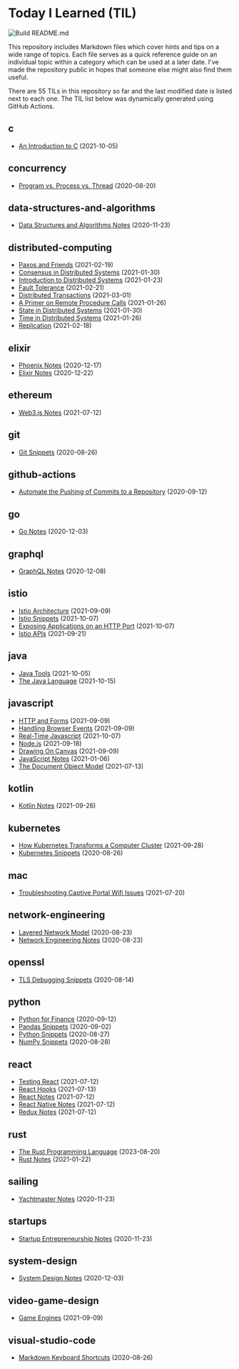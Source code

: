 # Today I Learned (TIL)

![Build README.md](https://github.com/fosdickio/til/workflows/Build%20README.md/badge.svg)

This repository includes Markdown files which cover hints and tips on a wide range of topics. Each file serves as a quick reference guide on an individual topic within a category which can be used at a later date. I've made the repository public in hopes that someone else might also find them useful.

There are <!-- Count starts -->55<!-- Count ends --> TILs in this repository so far and the last modified date is listed next to each one. The TIL list below was dynamically generated using GitHub Actions.

<!-- TILs start -->
## c

- [An Introduction to C](https://github.com/fosdickio/til/blob/main/c/01-getting-started-with-c.md) (2021-10-05)

## concurrency

- [Program vs. Process vs. Thread](https://github.com/fosdickio/til/blob/main/concurrency/program-vs-process-vs-thread.md) (2020-08-20)

## data-structures-and-algorithms

- [Data Structures and Algorithms Notes](https://github.com/fosdickio/til/blob/main/data-structures-and-algorithms/data-structures-and-algorithms-notes.md) (2020-11-23)

## distributed-computing

- [Paxos and Friends](https://github.com/fosdickio/til/blob/main/distributed-computing/06-paxos-and-friends.md) (2021-02-19)
- [Consensus in Distributed Systems](https://github.com/fosdickio/til/blob/main/distributed-computing/05-consensus-in-distributed-systems.md) (2021-01-30)
- [Introduction to Distributed Systems](https://github.com/fosdickio/til/blob/main/distributed-computing/01-introduction-to-distributed-systems.md) (2021-01-23)
- [Fault Tolerance](https://github.com/fosdickio/til/blob/main/distributed-computing/08-fault-tolerance.md) (2021-02-21)
- [Distributed Transactions](https://github.com/fosdickio/til/blob/main/distributed-computing/09-distributed-transactions.md) (2021-03-01)
- [A Primer on Remote Procedure Calls](https://github.com/fosdickio/til/blob/main/distributed-computing/02-a-primer-on-remote-procedure-calls.md) (2021-01-26)
- [State in Distributed Systems](https://github.com/fosdickio/til/blob/main/distributed-computing/04-state-in-distributed-systems.md) (2021-01-30)
- [Time in Distributed Systems](https://github.com/fosdickio/til/blob/main/distributed-computing/03-time-in-distributed-systems.md) (2021-01-26)
- [Replication](https://github.com/fosdickio/til/blob/main/distributed-computing/07-replication.md) (2021-02-18)

## elixir

- [Phoenix Notes](https://github.com/fosdickio/til/blob/main/elixir/phoenix-notes.md) (2020-12-17)
- [Elixir Notes](https://github.com/fosdickio/til/blob/main/elixir/elixir-notes.md) (2020-12-22)

## ethereum

- [Web3.js Notes](https://github.com/fosdickio/til/blob/main/ethereum/web3.js-notes.md) (2021-07-12)

## git

- [Git Snippets](https://github.com/fosdickio/til/blob/main/git/git-snippets.md) (2020-08-26)

## github-actions

- [Automate the Pushing of Commits to a Repository](https://github.com/fosdickio/til/blob/main/github-actions/automate-commit-pushes.md) (2020-09-12)

## go

- [Go Notes](https://github.com/fosdickio/til/blob/main/go/go-notes.md) (2020-12-03)

## graphql

- [GraphQL Notes](https://github.com/fosdickio/til/blob/main/graphql/graphql-notes.md) (2020-12-08)

## istio

- [Istio Architecture](https://github.com/fosdickio/til/blob/main/istio/istio-architecture.md) (2021-09-09)
- [Istio Snippets](https://github.com/fosdickio/til/blob/main/istio/istio-snippets.md) (2021-10-07)
- [Exposing Applications on an HTTP Port](https://github.com/fosdickio/til/blob/main/istio/expose-applications-via-http.md) (2021-10-07)
- [Istio APIs](https://github.com/fosdickio/til/blob/main/istio/istio-apis.md) (2021-09-21)

## java

- [Java Tools](https://github.com/fosdickio/til/blob/main/java/03-java-tools.md) (2021-10-05)
- [The Java Language](https://github.com/fosdickio/til/blob/main/java/04-the-java-language.md) (2021-10-15)

## javascript

- [HTTP and Forms](https://github.com/fosdickio/til/blob/main/javascript/18-http-and-forms.md) (2021-09-09)
- [Handling Browser Events](https://github.com/fosdickio/til/blob/main/javascript/15-handling-events.md) (2021-09-09)
- [Real-Time Javascript](https://github.com/fosdickio/til/blob/main/javascript/real-time-javascript.md) (2021-10-07)
- [Node.js](https://github.com/fosdickio/til/blob/main/javascript/20-nodesjs.md) (2021-09-18)
- [Drawing On Canvas](https://github.com/fosdickio/til/blob/main/javascript/17-drawing-on-canvas.md) (2021-09-09)
- [JavaScript Notes](https://github.com/fosdickio/til/blob/main/javascript/javascript-notes.md) (2021-01-06)
- [The Document Object Model](https://github.com/fosdickio/til/blob/main/javascript/14-the-document-object-model.md) (2021-07-13)

## kotlin

- [Kotlin Notes](https://github.com/fosdickio/til/blob/main/kotlin/kotlin-notes.md) (2021-09-26)

## kubernetes

- [How Kubernetes Transforms a Computer Cluster](https://github.com/fosdickio/til/blob/main/kubernetes/how-kubernetes-transforms-a-computer-cluster.md) (2021-09-28)
- [Kubernetes Snippets](https://github.com/fosdickio/til/blob/main/kubernetes/kubernetes-snippets.md) (2020-08-26)

## mac

- [Troubleshooting Captive Portal Wifi Issues](https://github.com/fosdickio/til/blob/main/mac/troubleshooting-captive-portal-wifi-issues.md) (2021-07-20)

## network-engineering

- [Layered Network Model](https://github.com/fosdickio/til/blob/main/network-engineering/layered-network-model.md) (2020-08-23)
- [Network Engineering Notes](https://github.com/fosdickio/til/blob/main/network-engineering/network-engineering-notes.md) (2020-08-23)

## openssl

- [TLS Debugging Snippets](https://github.com/fosdickio/til/blob/main/openssl/tls-debugging-snippets.md) (2020-08-14)

## python

- [Python for Finance](https://github.com/fosdickio/til/blob/main/python/python-for-finance.md) (2020-09-12)
- [Pandas Snippets](https://github.com/fosdickio/til/blob/main/python/pandas-snippets.md) (2020-09-02)
- [Python Snippets](https://github.com/fosdickio/til/blob/main/python/python-snippets.md) (2020-08-27)
- [NumPy Snippets](https://github.com/fosdickio/til/blob/main/python/numpy-snippets.md) (2020-08-28)

## react

- [Testing React](https://github.com/fosdickio/til/blob/main/react/testing-react.md) (2021-07-12)
- [React Hooks](https://github.com/fosdickio/til/blob/main/react/react-hooks.md) (2021-07-13)
- [React Notes](https://github.com/fosdickio/til/blob/main/react/react-notes.md) (2021-07-12)
- [React Native Notes](https://github.com/fosdickio/til/blob/main/react/react-native-notes.md) (2021-07-12)
- [Redux Notes](https://github.com/fosdickio/til/blob/main/react/redux-notes.md) (2021-07-12)

## rust

- [The Rust Programming Language](https://github.com/fosdickio/til/blob/main/rust/the-rust-programming-language.md) (2023-08-20)
- [Rust Notes](https://github.com/fosdickio/til/blob/main/rust/rust-notes.md) (2021-01-22)

## sailing

- [Yachtmaster Notes](https://github.com/fosdickio/til/blob/main/sailing/yachtmaster-notes.md) (2020-11-23)

## startups

- [Startup Entrepreneurship Notes](https://github.com/fosdickio/til/blob/main/startups/startup-entrepreneurship-notes.md) (2020-11-23)

## system-design

- [System Design Notes](https://github.com/fosdickio/til/blob/main/system-design/system-design-notes.md) (2020-12-03)

## video-game-design

- [Game Engines](https://github.com/fosdickio/til/blob/main/video-game-design/01-game-engines.md) (2021-09-09)

## visual-studio-code

- [Markdown Keyboard Shortcuts](https://github.com/fosdickio/til/blob/main/visual-studio-code/markdown-keyboard-shortcuts.md) (2020-08-26)
<!-- TILs end -->
